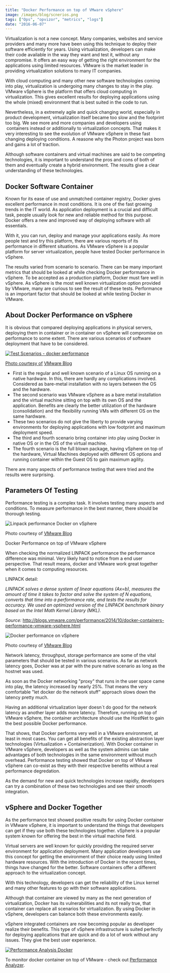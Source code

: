 ```yaml
---
title: "Docker Performance on top of VMware vSphere"
image: /images/blog/scnerios.png
tags: ["Ops", "opvizor", "metrics", "logs"]
date: "2016-06-07"
---
```


Virtualization is not a new concept. Many companies, websites and service providers and many more have been using this technique to deploy their software efficiently for years. Using virtualization, developers can make their code available in the way they want and test it, without any compromise. It offers an easy way of getting the right environment for the applications using limited resources. VMware is the market leader in providing virtualization solutions to many IT companies. 

With cloud computing and many other new software technologies coming into play, virtualization is undergoing many changes to stay in the play. VMware vSphere is the platform that offers cloud computing in virtualization. This gives excellent results for deploying applications using the whole (mixed) environment that is best suited in the code to run. 

Nevertheless, in a extremely agile and quick changing world, especially in product development, virtualization itself became too slow and the footprint too big. We see more and more companies and developers using  containers instead or additionally to virtualization concepts. That makes it very interesting to see the evolution of VMware vSphere in these fast changing deploying conditions. A reasone why the Photon project was born and gains a lot of traction.

Although software containers and virtual machines are said to be competing technologies, it is important to understand the pros and cons of both of them and eventually create a hybrid environment. The results give a clear understanding of these technologies.

## **Docker Software Container**

Known for its ease of use and unmatched container registry, Docker gives excellent performance in most conditions. It is one of the fast growing trends in the IT world. As application deployment is a crucial and difficult task, people usually look for new and reliable method for this purpose. Docker offers a new and improved way of deploying software with all essentials. 

With it, you can run, deploy and manage your applications easily. As more people test and try this platform, there are various reports of its performance in different situations. As VMware vSphere is a popular platform for server virtualization, people have tested Docker performance in vSphere. 

The results varied from scenario to scenario. There can be many important metrics that should be looked at while checking Docker performance in vSphere. To be accepted as a production platform, Docker must fare well in vSphere. As vSphere is the most well known virtualization option provided by VMware, many are curious to see the result of these tests. Performance is an important factor that should be looked at while testing Docker in VMware.

## **About Docker Performance on vSphere**

It is obvious that compared deploying applications in physical servers, deploying them in container or in container on vSphere will compromise on performance to some extent. There are various scenarios of software deployment that have to be considered. 

[![Test Scenarios - docker performance](/images/blog/scnerios.png)](http://blogs.vmware.com/performance/2014/10/docker-containers-performance-vmware-vsphere.html)

[](http://blogs.vmware.com/performance/2014/10/docker-containers-performance-vmware-vsphere.html)

[Photo courtesy of](http://blogs.vmware.com/performance/2014/10/docker-containers-performance-vmware-vsphere.html) [VMware Blog](http://blogs.vmware.com/performance/2014/10/docker-containers-performance-vmware-vsphere.html)

- First is the regular and well known scenario of a Linux OS running on a native hardware. In this, there are hardly any complications involved. Considered as bare-metal installation with no layers between the OS and the hardware. 
- The second scenario was VMware vSphere as a bare metal installation and the virtual machine sitting on top with its own OS and the application. Benefits are clearly the better utilization of the hardware (consolidation) and the flexibility running VMs with different OS on the same hardware.
- These two scenarios do not give the liberty to provide varying environments for deploying applications with low footprint and maximum deployment speed. 
- The third and fourth scenario bring container into play using Docker in native OS or in the OS of the virtual machine. 
- The fourth scenario is the full blown package, having vSphere on top of the hardware, Virtual Machines deployed with different OS options and running container within the Guest OS to gain maximum agility. 

There are many aspects of performance testing that were tried and the results were surprising.

## **Parameters Of Testing**

Performance testing is a complex task. It involves testing many aspects and conditions. To measure performance in the best manner, there should be thorough testing. 

![Linpack performance Docker on vSphere](/images/blog/linpack.png)

Photo courtesy of [VMware Blog](http://blogs.vmware.com/performance/2014/10/docker-containers-performance-vmware-vsphere.html)

Docker Performance on top of VMware vSphere

When checking the normalized LINPACK performance the performance difference was minimal. Very likely hard to notice from a end user perspective. That result means, docker and VMware work great together when it comes to computing resources.

LINPACK detail: 

_LINPACK solves a dense system of linear equations (Ax=b), measures the amount of time it takes to factor and solve the system of N equations, converts that time into a performance rate, and tests the results for accuracy. We used an optimized version of the LINPACK benchmark binary based on the Intel Math Kernel Library (MKL)._

_Source:_ http://blogs.vmware.com/performance/2014/10/docker-containers-performance-vmware-vsphere.html

![Docker performance on vSphere](/images/blog/netperf-latency.png)

Photo courtesy of [VMware Blog](http://blogs.vmware.com/performance/2014/10/docker-containers-performance-vmware-vsphere.html)

Network latency, throughput, storage performance are some of the vital parameters that should be tested in various scenarios. As far as network latency goes, Docker was at par with the pure native scenario as long as the hostnet was used.  

As soon as the Docker networking "proxy" that runs in the user space came into play, the latency increased by nearly 25%. That means the very comfortable "let docker do the network stuff" approach slows down the latency pretty much.

Having an additional virtualization layer doesn´t do good for the network latency as another layer adds more latency. Therefore, running on top of VMware vSphere, the container architecture should use the HostNet to gain the best possible Docker performance.

That shows, that Docker performs very well in a VMware environment, at least in most cases. You can get all benefits of the existing abstraction layer technologies (Virtualization + Containerization). With Docker container in VMware vSphere, developers as well as the system admins can take advantages of both technologies in the same environment without much overhead. Performance testing showed that Docker on top of VMware vSphere can co-exist as they with their respective benefits without a real performance degredation. 

As the demand for new and quick technologies increase rapidly, developers can try a combination of these two technologies and see their smooth integration.

## **vSphere and Docker Together**

As the performance test showed positive results for using Docker container in VMware vSphere, it is important to understand the things that developers can get if they use both these technologies together. vSphere is a popular system known for offering the best in the virtual machine field.

Virtual servers are well known for quickly providing the required server environment for application deployment. Many application developers use this concept for getting the environment of their choice ready using limited hardware resources. With the introduction of Docker in the recent times, things have changed for the better. Software containers offer a different approach to the virtualization concept. 

With this technology, developers can get the reliability of the Linux kernel and many other features to go with their software applications. 

Although that container are viewed by many as the next generation of virtualization, Docker has its vulnerabilities and its not really true, that container can replace all scenarios for virtualization. By using Docker in vSphere, developers can balance both these environments easily. 

vSphere integrated containers are now becoming popular as developer realize their benefits. This type of vSphere infrastructure is suited perfectly for deploying applications that are quick and do a lot of work without any issues. They give the best user experience.

[![Performance Analysis Docker](/images/blog/perfdocker.png)](http://try.opvizor.com/perfanalyzer/)

To monitor docker container on top of VMware - check out [Performance Analyzer](http://try.opvizor.com/perfanalyzer/).
